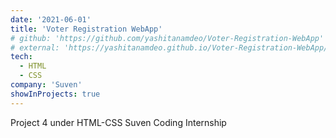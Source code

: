 ```yaml
---
date: '2021-06-01'
title: 'Voter Registration WebApp'
# github: 'https://github.com/yashitanamdeo/Voter-Registration-WebApp'
# external: 'https://yashitanamdeo.github.io/Voter-Registration-WebApp/'
tech:
  - HTML
  - CSS
company: 'Suven'
showInProjects: true
---
```


Project 4 under HTML-CSS Suven Coding Internship

